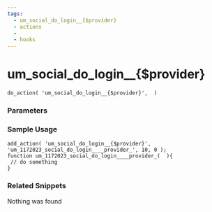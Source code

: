 ```yaml
---
tags: 
  - um_social_do_login__{$provider}
  - actions
  - 
  - hooks
---
```

# um\_social\_do\_login\_\_{$provider}

``` php:no-line-numbers
do_action( 'um_social_do_login__{$provider}',  )
```
<div class='hook-sep'></div>

### Parameters

<div class='hook-sep'></div>



### Sample Usage

``` php:no-line-numbers
add_action( 'um_social_do_login__{$provider}', 'um_1172023_social_do_login____provider_', 10, 0 );
function um_1172023_social_do_login____provider_(  ){
 // do something
}
```
<div class='hook-sep'></div>



### Related Snippets

Nothing was found

